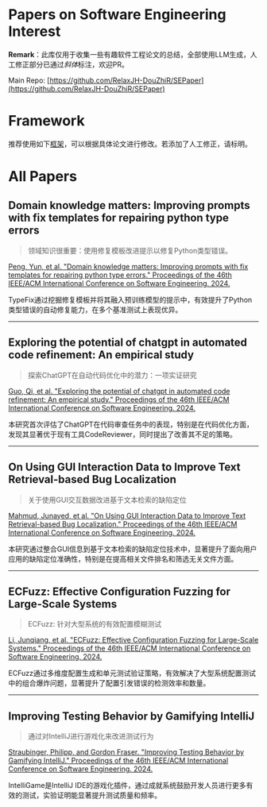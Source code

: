 # Papers on Software Engineering Interest

**Remark**：此库仅用于收集一些有趣软件工程论文的总结，全部使用LLM生成，人工修正部分已通过*斜体*标注，欢迎PR。

Main Repo: [https://github.com/RelaxJH-DouZhiR/SEPaper](https://github.com/RelaxJH-DouZhiR/SEPaper)

# Framework

推荐使用如下[框架](Framework.md)，可以根据具体论文进行修改。若添加了人工修正，请标明。

# All Papers

## Domain knowledge matters: Improving prompts with fix templates for repairing python type errors

>领域知识很重要：使用修复模板改进提示以修复Python类型错误。

[Peng, Yun, et al. "Domain knowledge matters: Improving prompts with fix templates for repairing python type errors." Proceedings of the 46th IEEE/ACM International Conference on Software Engineering. 2024.](paper/10.1145-3597503.3608139.md)

TypeFix通过挖掘修复模板并将其融入预训练模型的提示中，有效提升了Python类型错误的自动修复能力，在多个基准测试上表现优异。

---

## Exploring the potential of chatgpt in automated code refinement: An empirical study

>探索ChatGPT在自动代码优化中的潜力：一项实证研究

[Guo, Qi, et al. "Exploring the potential of chatgpt in automated code refinement: An empirical study." Proceedings of the 46th IEEE/ACM International Conference on Software Engineering. 2024.](paper/10.1145-3597503.3623306.md)

本研究首次评估了ChatGPT在代码审查任务中的表现，特别是在代码优化方面，发现其显著优于现有工具CodeReviewer，同时提出了改善其不足的策略。

---

## On Using GUI Interaction Data to Improve Text Retrieval-based Bug Localization

>关于使用GUI交互数据改进基于文本检索的缺陷定位

[Mahmud, Junayed, et al. "On Using GUI Interaction Data to Improve Text Retrieval-based Bug Localization." Proceedings of the 46th IEEE/ACM International Conference on Software Engineering. 2024.](paper/10.1145-3597503.3608139.md)

本研究通过整合GUI信息到基于文本检索的缺陷定位技术中，显著提升了面向用户应用的缺陷定位准确性，特别是在提高相关文件排名和筛选无关文件方面。

---

## ECFuzz: Effective Configuration Fuzzing for Large-Scale Systems

>ECFuzz: 针对大型系统的有效配置模糊测试

[Li, Junqiang, et al. "ECFuzz: Effective Configuration Fuzzing for Large-Scale Systems." Proceedings of the 46th IEEE/ACM International Conference on Software Engineering. 2024.](paper/10.1145-3597503.3623315.md)

ECFuzz通过多维度配置生成和单元测试验证策略，有效解决了大型系统配置测试中的组合爆炸问题，显著提升了配置引发错误的检测效率和数量。

---

## Improving Testing Behavior by Gamifying IntelliJ

> 通过对IntelliJ进行游戏化来改进测试行为

[Straubinger, Philipp, and Gordon Fraser. "Improving Testing Behavior by Gamifying IntelliJ." Proceedings of the 46th IEEE/ACM International Conference on Software Engineering. 2024.](paper/10.1145-3597503.3623339.md)

IntelliGame是IntelliJ IDE的游戏化插件，通过成就系统鼓励开发人员进行更多有效的测试，实验证明能显著提升测试质量和频率。